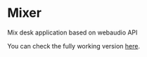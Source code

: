 # Mixer

Mix desk application based on webaudio API

You can check the fully working version [here](http://canddy.ru/work/mix).